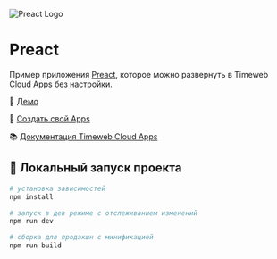 ![Preact Logo](https://st.timeweb.com/cloud-static/apps-logo/preact.svg)

# Preact

Пример приложения [Preact](https://preactjs.com/), которое можно развернуть в Timeweb Cloud Apps без настройки.

:tada: [Демо](https://mikhail-shpakov-twc-app-example-preact-b58f.twc1.net/)

:rocket: [Создать свой Apps](https://timeweb.cloud/my/apps/create)

:books: [Документация Timeweb Cloud Apps](https://timeweb.cloud/docs/apps)

## :wrench: <a name="dev"></a>Локальный запуск проекта

```bash
# установка зависимостей
npm install

# запуск в дев режиме с отслеживанием изменений
npm run dev

# сборка для продакшн с минификацией
npm run build
```

